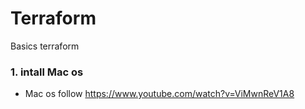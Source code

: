 # Terraform

Basics terraform

### 1. intall Mac os

- Mac os follow https://www.youtube.com/watch?v=ViMwnReV1A8
